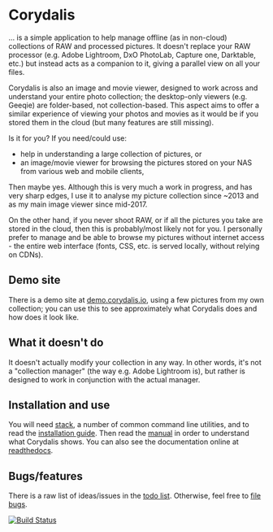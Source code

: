 # Corydalis

… is a simple application to help manage offline (as in non-cloud)
collections of RAW and processed pictures. It doesn't replace your RAW
processor (e.g. Adobe Lightroom, DxO PhotoLab, Capture one, Darktable,
etc.) but instead acts as a companion to it, giving a parallel view on
all your files.

Corydalis is also an image and movie viewer, designed to work across
and understand your entire photo collection; the desktop-only viewers
(e.g. Geeqie) are folder-based, not collection-based. This aspect aims
to offer a similar experience of viewing your photos and movies as it
would be if you stored them in the cloud (but many features are still
missing).

Is it for you? If you need/could use:

* help in understanding a large collection of pictures, or
* an image/movie viewer for browsing the pictures stored on your NAS
  from various web and mobile clients,

Then maybe yes. Although this is very much a work in progress, and has
very sharp edges, I use it to analyse my picture collection since
~2013 and as my main image viewer since mid-2017.

On the other hand, if you never shoot RAW, or if all the pictures you
take are stored in the cloud, then this is probably/most likely not
for you. I personally prefer to manage and be able to browse my
pictures without internet access - the entire web interface (fonts,
CSS, etc. is served locally, without relying on CDNs).

## Demo site

There is a demo site at
[demo.corydalis.io](https://demo.corydalis.io), using a few pictures
from my own collection; you can use this to see approximately what
Corydalis does and how does it look like.

## What it doesn't do

It doesn't actually modify your collection in any way. In other words,
it's not a "collection manager" (the way e.g. Adobe Lightroom is), but
rather is designed to work in conjunction with the actual manager.

## Installation and use

You will need
[stack](https://docs.haskellstack.org/en/stable/README/), a number of
common command line utilities, and to read the [installation
guide](docs/install.md). Then read the [manual](docs/manual.md) in
order to understand what Corydalis shows. You can also see the
documentation online at
[readthedocs](http://corydalis.readthedocs.io/).

## Bugs/features

There is a raw list of ideas/issues in the [todo
list](docs/todo.md). Otherwise, feel free to [file
bugs](https://github.com/iustin/corydalis/issues).

[![Build Status](https://travis-ci.org/iustin/corydalis.svg)](https://travis-ci.org/iustin/corydalis)

